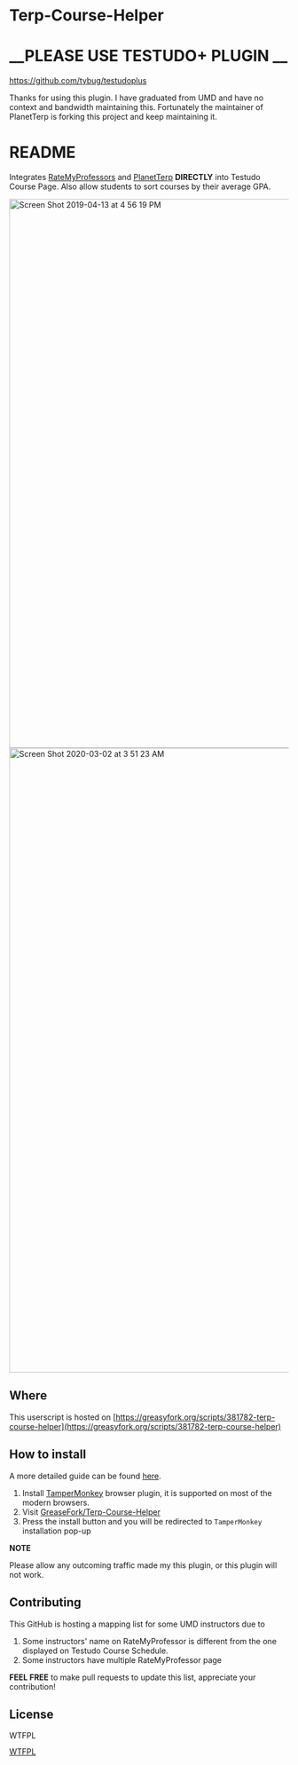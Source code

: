 # Terp-Course-Helper

# **__PLEASE USE TESTUDO+ PLUGIN __**

https://github.com/tybug/testudoplus

Thanks for using this plugin. I have graduated from UMD and have no context and bandwidth maintaining this. Fortunately the maintainer of PlanetTerp is forking this project and keep maintaining it.

# README

Integrates [RateMyProfessors](https://www.ratemyprofessors.com/) and [PlanetTerp](https://planetterp.com/) **DIRECTLY** into Testudo Course Page. Also allow students to sort courses by their average GPA.

<img width="990" alt="Screen Shot 2019-04-13 at 4 56 19 PM" src="https://user-images.githubusercontent.com/4535844/56085203-75799980-5e0d-11e9-87d6-481fd61043f4.png">

<img width="1126" alt="Screen Shot 2020-03-02 at 3 51 23 AM" src="https://user-images.githubusercontent.com/4535844/75660184-578d7100-5c39-11ea-9cf5-322a3dd8cd9a.png">

## Where

This userscript is hosted on [https://greasyfork.org/scripts/381782-terp-course-helper](https://greasyfork.org/scripts/381782-terp-course-helper)

## How to install

A more detailed guide can be found [here](https://greasyfork.org/).

1. Install [TamperMonkey](https://tampermonkey.net/) browser plugin, it is supported on most of the modern browsers.
2. Visit [GreaseFork/Terp-Course-Helper](https://greasyfork.org/scripts/381782-terp-course-guide)
3. Press the install button and you will be redirected to `TamperMonkey` installation pop-up

**NOTE**

Please allow any outcoming traffic made my this plugin, or this plugin will not work.

## Contributing

This GitHub is hosting a mapping list for some UMD instructors due to

1. Some instructors' name on RateMyProfessor is different from the one displayed on Testudo Course Schedule.
2. Some instructors have multiple RateMyProfessor page

**FEEL FREE** to make pull requests to update this list, appreciate your contribution!

## License

<a href="http://www.wtfpl.net/"><img src="http://www.wtfpl.net/wp-content/uploads/2012/12/wtfpl-badge-4.png" width="80" height="15" alt="WTFPL" /></a>
       
[WTFPL](http://www.wtfpl.net/)
